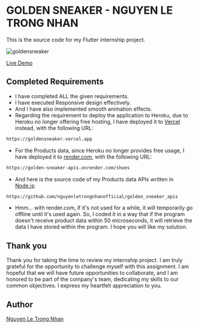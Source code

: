 # GOLDEN SNEAKER - NGUYEN LE TRONG NHAN

This is the source code for my Flutter internship project.

![goldensneaker](https://github.com/nguyenletrongnhanofficial/golden_sneaker_flutter/assets/108941086/6048e56a-1f07-4329-8c2f-ec56095bf705)


[Live Demo](https://goldensneaker.vercel.app/)

## Completed Requirements

- I have completed ALL the given requirements.
- I have executed Responsive design effectively.
- And I have also implemented smooth animation effects.
- Regarding the requirement to deploy the application to Heroku, due to Heroku no longer offering free hosting, I have deployed it to [Vercel](https://goldensneaker.vercel.app) instead, with the following URL: 
```bash
https://goldensneaker.vercel.app
```
- For the Products data, since Heroku no longer provides free usage, I have deployed it to [render.com](https://golden-sneaker-apis.onrender.com/shoes), with the following URL:
```bash
https://golden-sneaker-apis.onrender.com/shoes
```
- And here is the source code of my Products data APIs written in [Node.js](https://github.com/nguyenletrongnhanofficial/golden_sneaker_apis):
```bash
https://github.com/nguyenletrongnhanofficial/golden_sneaker_apis
```
- Hmm... with render.com, if it's not used for a while, it will temporarily go offline until it's used again. So, I coded it in a way that if the program doesn't receive product data within 50 microseconds, it will retrieve the data I have stored within the program. I hope you will like my solution.

## Thank you

Thank you for taking the time to review my internship project. I am truly grateful for the opportunity to challenge myself with this assignment. I am hopeful that we will have future opportunities to collaborate, and I am honored to be part of the company's team, dedicating my skills to our common objectives. I express my heartfelt appreciation to you.

## Author

[Nguyen Le Trong Nhan](https://github.com/nguyenletrongnhanofficial)
